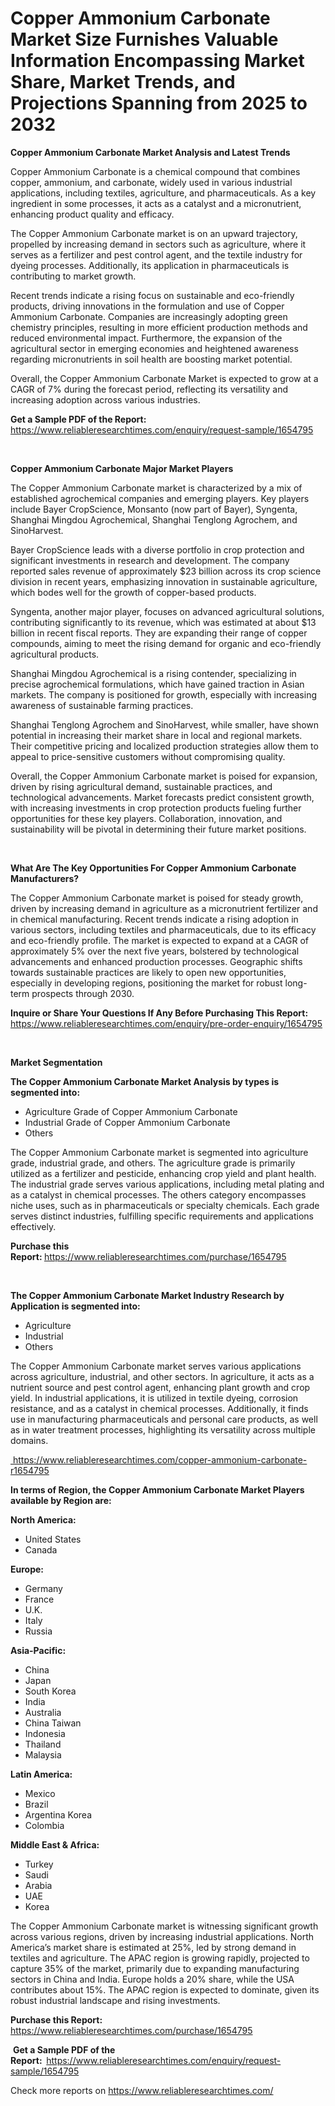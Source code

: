 <p><h1>Copper Ammonium Carbonate Market Size Furnishes Valuable Information Encompassing Market Share, Market Trends, and Projections Spanning from 2025 to 2032</h1></p><p><strong>Copper Ammonium Carbonate Market Analysis and Latest Trends</strong></p>
<p><p>Copper Ammonium Carbonate is a chemical compound that combines copper, ammonium, and carbonate, widely used in various industrial applications, including textiles, agriculture, and pharmaceuticals. As a key ingredient in some processes, it acts as a catalyst and a micronutrient, enhancing product quality and efficacy.</p><p>The Copper Ammonium Carbonate market is on an upward trajectory, propelled by increasing demand in sectors such as agriculture, where it serves as a fertilizer and pest control agent, and the textile industry for dyeing processes. Additionally, its application in pharmaceuticals is contributing to market growth. </p><p>Recent trends indicate a rising focus on sustainable and eco-friendly products, driving innovations in the formulation and use of Copper Ammonium Carbonate. Companies are increasingly adopting green chemistry principles, resulting in more efficient production methods and reduced environmental impact. Furthermore, the expansion of the agricultural sector in emerging economies and heightened awareness regarding micronutrients in soil health are boosting market potential.</p><p>Overall, the Copper Ammonium Carbonate Market is expected to grow at a CAGR of 7% during the forecast period, reflecting its versatility and increasing adoption across various industries.</p></p>
<p><strong>Get a Sample PDF of the Report:&nbsp;</strong> <a href="https://www.reliableresearchtimes.com/enquiry/request-sample/1654795?utm_campaign=3114&utm_medium=2&utm_source=Github&utm_content=ia&utm_term=07032025&utm_id=copper-ammonium-carbonate">https://www.reliableresearchtimes.com/enquiry/request-sample/1654795</a></p>
<p>&nbsp;</p>
<p><strong>Copper Ammonium Carbonate Major Market Players</strong></p>
<p><p>The Copper Ammonium Carbonate market is characterized by a mix of established agrochemical companies and emerging players. Key players include Bayer CropScience, Monsanto (now part of Bayer), Syngenta, Shanghai Mingdou Agrochemical, Shanghai Tenglong Agrochem, and SinoHarvest. </p><p>Bayer CropScience leads with a diverse portfolio in crop protection and significant investments in research and development. The company reported sales revenue of approximately $23 billion across its crop science division in recent years, emphasizing innovation in sustainable agriculture, which bodes well for the growth of copper-based products.</p><p>Syngenta, another major player, focuses on advanced agricultural solutions, contributing significantly to its revenue, which was estimated at about $13 billion in recent fiscal reports. They are expanding their range of copper compounds, aiming to meet the rising demand for organic and eco-friendly agricultural products.</p><p>Shanghai Mingdou Agrochemical is a rising contender, specializing in precise agrochemical formulations, which have gained traction in Asian markets. The company is positioned for growth, especially with increasing awareness of sustainable farming practices.</p><p>Shanghai Tenglong Agrochem and SinoHarvest, while smaller, have shown potential in increasing their market share in local and regional markets. Their competitive pricing and localized production strategies allow them to appeal to price-sensitive customers without compromising quality.</p><p>Overall, the Copper Ammonium Carbonate market is poised for expansion, driven by rising agricultural demand, sustainable practices, and technological advancements. Market forecasts predict consistent growth, with increasing investments in crop protection products fueling further opportunities for these key players. Collaboration, innovation, and sustainability will be pivotal in determining their future market positions.</p></p>
<p>&nbsp;</p>
<p><strong>What Are The Key Opportunities For Copper Ammonium Carbonate Manufacturers?</strong></p>
<p><p>The Copper Ammonium Carbonate market is poised for steady growth, driven by increasing demand in agriculture as a micronutrient fertilizer and in chemical manufacturing. Recent trends indicate a rising adoption in various sectors, including textiles and pharmaceuticals, due to its efficacy and eco-friendly profile. The market is expected to expand at a CAGR of approximately 5% over the next five years, bolstered by technological advancements and enhanced production processes. Geographic shifts towards sustainable practices are likely to open new opportunities, especially in developing regions, positioning the market for robust long-term prospects through 2030.</p></p>
<p><strong>Inquire or Share Your Questions If Any Before Purchasing This Report:</strong> <a href="https://www.reliableresearchtimes.com/enquiry/pre-order-enquiry/1654795?utm_campaign=3114&utm_medium=2&utm_source=Github&utm_content=ia&utm_term=07032025&utm_id=copper-ammonium-carbonate">https://www.reliableresearchtimes.com/enquiry/pre-order-enquiry/1654795</a></p>
<p>&nbsp;</p>
<p><strong>Market Segmentation</strong></p>
<p><strong>The Copper Ammonium Carbonate Market Analysis by types is segmented into:</strong></p>
<p><ul><li>Agriculture Grade of Copper Ammonium Carbonate</li><li>Industrial Grade of Copper Ammonium Carbonate</li><li>Others</li></ul></p>
<p><p>The Copper Ammonium Carbonate market is segmented into agriculture grade, industrial grade, and others. The agriculture grade is primarily utilized as a fertilizer and pesticide, enhancing crop yield and plant health. The industrial grade serves various applications, including metal plating and as a catalyst in chemical processes. The others category encompasses niche uses, such as in pharmaceuticals or specialty chemicals. Each grade serves distinct industries, fulfilling specific requirements and applications effectively.</p></p>
<p><strong>Purchase this Report:&nbsp;</strong><a href="https://www.reliableresearchtimes.com/purchase/1654795?utm_campaign=3114&utm_medium=2&utm_source=Github&utm_content=ia&utm_term=07032025&utm_id=copper-ammonium-carbonate">https://www.reliableresearchtimes.com/purchase/1654795</a></p>
<p>&nbsp;</p>
<p><strong>The Copper Ammonium Carbonate Market Industry Research by Application is segmented into:</strong></p>
<p><ul><li>Agriculture</li><li>Industrial</li><li>Others</li></ul></p>
<p><p>The Copper Ammonium Carbonate market serves various applications across agriculture, industrial, and other sectors. In agriculture, it acts as a nutrient source and pest control agent, enhancing plant growth and crop yield. In industrial applications, it is utilized in textile dyeing, corrosion resistance, and as a catalyst in chemical processes. Additionally, it finds use in manufacturing pharmaceuticals and personal care products, as well as in water treatment processes, highlighting its versatility across multiple domains.</p></p>
<p><a href="https://www.reliableresearchtimes.com/copper-ammonium-carbonate-r1654795?utm_campaign=3114&utm_medium=2&utm_source=Github&utm_content=ia&utm_term=07032025&utm_id=copper-ammonium-carbonate">&nbsp;https://www.reliableresearchtimes.com/copper-ammonium-carbonate-r1654795</a></p>
<p><strong>In terms of Region, the Copper Ammonium Carbonate Market Players available by Region are:</strong></p>
<p>
    <p> <strong> North America: </strong>
        <ul>
            <li>United States</li>
            <li>Canada</li>
        </ul>
        </p> 
    <p> <strong> Europe: </strong>
        <ul>
            <li>Germany</li>
            <li>France</li>
            <li>U.K.</li>
            <li>Italy</li>
            <li>Russia</li>
        </ul>
        </p> 
    <p> <strong> Asia-Pacific: </strong>
        <ul>
            <li>China</li>
            <li>Japan</li>
            <li>South Korea</li>
            <li>India</li>
            <li>Australia</li>
            <li>China Taiwan</li>
            <li>Indonesia</li>
            <li>Thailand</li>
            <li>Malaysia</li>
        </ul>
        </p> 
    <p> <strong> Latin America: </strong>
        <ul>
            <li>Mexico</li>
            <li>Brazil</li>
            <li>Argentina Korea</li>
            <li>Colombia</li>
        </ul>
        </p> 
    <p> <strong> Middle East & Africa: </strong>
        <ul>
            <li>Turkey</li>
            <li>Saudi</li>
            <li>Arabia</li>
            <li>UAE</li>
            <li>Korea</li>
        </ul>
    </p>
    </p>
<p><p>The Copper Ammonium Carbonate market is witnessing significant growth across various regions, driven by increasing industrial applications. North America’s market share is estimated at 25%, led by strong demand in textiles and agriculture. The APAC region is growing rapidly, projected to capture 35% of the market, primarily due to expanding manufacturing sectors in China and India. Europe holds a 20% share, while the USA contributes about 15%. The APAC region is expected to dominate, given its robust industrial landscape and rising investments.</p></p>
<p><strong>Purchase this Report: </strong><a href="https://www.reliableresearchtimes.com/purchase/1654795?utm_campaign=3114&utm_medium=2&utm_source=Github&utm_content=ia&utm_term=07032025&utm_id=copper-ammonium-carbonate">https://www.reliableresearchtimes.com/purchase/1654795</a></p>
<p>&nbsp;<strong>Get a Sample PDF of the Report:&nbsp;&nbsp;</strong><a href="https://www.reliableresearchtimes.com/enquiry/request-sample/1654795?utm_campaign=3114&utm_medium=2&utm_source=Github&utm_content=ia&utm_term=07032025&utm_id=copper-ammonium-carbonate">https://www.reliableresearchtimes.com/enquiry/request-sample/1654795</a></p>
<p><strong></strong></p>
<p>Check more reports on <a href="https://www.reliableresearchtimes.com/?utm_campaign=3114&utm_medium=2&utm_source=Github&utm_content=ia&utm_term=07032025&utm_id=copper-ammonium-carbonate">https://www.reliableresearchtimes.com/</a></p>